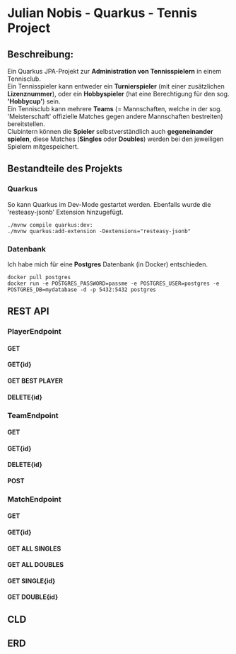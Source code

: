 # Julian Nobis - Quarkus - Tennis Project
## Beschreibung:
Ein Quarkus JPA-Projekt zur <strong>Administration von Tennisspielern</strong> in einem Tennisclub.<br>Ein Tennisspieler kann entweder ein <strong>Turnierspieler</strong> (mit einer zusätzlichen <strong>Lizenznummer</strong>), oder ein <strong>Hobbyspieler</strong> (hat eine Berechtigung für den sog. <strong>'Hobbycup'</strong>) sein. <br>Ein Tennisclub kann mehrere <strong>Teams</strong> (= Mannschaften, welche in der sog. 'Meisterschaft' offizielle Matches gegen andere Mannschaften bestreiten) bereitstellen.<br>Clubintern können die <strong>Spieler</strong> selbstverständlich auch <strong>gegeneinander spielen</strong>, diese Matches (<strong>Singles</strong> oder <strong>Doubles</strong>) werden bei den jeweiligen Spielern mitgespeichert. 

## Bestandteile des Projekts

### Quarkus
So kann Quarkus im Dev-Mode gestartet werden. Ebenfalls wurde die 'resteasy-jsonb' Extension hinzugefügt.
````
./mvnw compile quarkus:dev:
./mvnw quarkus:add-extension -Dextensions="resteasy-jsonb"
````

### Datenbank
Ich habe mich für eine <strong>Postgres</strong> Datenbank (in Docker) entschieden.
````
docker pull postgres
docker run -e POSTGRES_PASSWORD=passme -e POSTGRES_USER=postgres -e POSTGRES_DB=mydatabase -d -p 5432:5432 postgres
````

## REST API

### PlayerEndpoint
#### GET

#### GET{id}

#### GET BEST PLAYER

#### DELETE{id}

### TeamEndpoint
#### GET

#### GET{id}

#### DELETE{id}

#### POST

### MatchEndpoint
#### GET

#### GET{id}

#### GET ALL SINGLES

#### GET ALL DOUBLES

#### GET SINGLE{id}

#### GET DOUBLE{id}

## CLD 

## ERD

